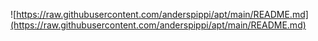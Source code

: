 ![https://raw.githubusercontent.com/anderspippi/apt/main/README.md](https://raw.githubusercontent.com/anderspippi/apt/main/README.md)
